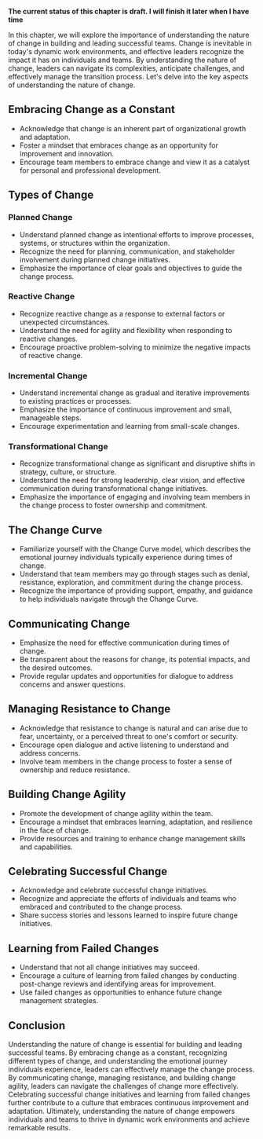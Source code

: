 **The current status of this chapter is draft. I will finish it later when I have time**

In this chapter, we will explore the importance of understanding the nature of change in building and leading successful teams. Change is inevitable in today's dynamic work environments, and effective leaders recognize the impact it has on individuals and teams. By understanding the nature of change, leaders can navigate its complexities, anticipate challenges, and effectively manage the transition process. Let's delve into the key aspects of understanding the nature of change.

Embracing Change as a Constant
------------------------------

* Acknowledge that change is an inherent part of organizational growth and adaptation.
* Foster a mindset that embraces change as an opportunity for improvement and innovation.
* Encourage team members to embrace change and view it as a catalyst for personal and professional development.

Types of Change
---------------

### Planned Change

* Understand planned change as intentional efforts to improve processes, systems, or structures within the organization.
* Recognize the need for planning, communication, and stakeholder involvement during planned change initiatives.
* Emphasize the importance of clear goals and objectives to guide the change process.

### Reactive Change

* Recognize reactive change as a response to external factors or unexpected circumstances.
* Understand the need for agility and flexibility when responding to reactive changes.
* Encourage proactive problem-solving to minimize the negative impacts of reactive change.

### Incremental Change

* Understand incremental change as gradual and iterative improvements to existing practices or processes.
* Emphasize the importance of continuous improvement and small, manageable steps.
* Encourage experimentation and learning from small-scale changes.

### Transformational Change

* Recognize transformational change as significant and disruptive shifts in strategy, culture, or structure.
* Understand the need for strong leadership, clear vision, and effective communication during transformational change initiatives.
* Emphasize the importance of engaging and involving team members in the change process to foster ownership and commitment.

The Change Curve
----------------

* Familiarize yourself with the Change Curve model, which describes the emotional journey individuals typically experience during times of change.
* Understand that team members may go through stages such as denial, resistance, exploration, and commitment during the change process.
* Recognize the importance of providing support, empathy, and guidance to help individuals navigate through the Change Curve.

Communicating Change
--------------------

* Emphasize the need for effective communication during times of change.
* Be transparent about the reasons for change, its potential impacts, and the desired outcomes.
* Provide regular updates and opportunities for dialogue to address concerns and answer questions.

Managing Resistance to Change
-----------------------------

* Acknowledge that resistance to change is natural and can arise due to fear, uncertainty, or a perceived threat to one's comfort or security.
* Encourage open dialogue and active listening to understand and address concerns.
* Involve team members in the change process to foster a sense of ownership and reduce resistance.

Building Change Agility
-----------------------

* Promote the development of change agility within the team.
* Encourage a mindset that embraces learning, adaptation, and resilience in the face of change.
* Provide resources and training to enhance change management skills and capabilities.

Celebrating Successful Change
-----------------------------

* Acknowledge and celebrate successful change initiatives.
* Recognize and appreciate the efforts of individuals and teams who embraced and contributed to the change process.
* Share success stories and lessons learned to inspire future change initiatives.

Learning from Failed Changes
----------------------------

* Understand that not all change initiatives may succeed.
* Encourage a culture of learning from failed changes by conducting post-change reviews and identifying areas for improvement.
* Use failed changes as opportunities to enhance future change management strategies.

Conclusion
----------

Understanding the nature of change is essential for building and leading successful teams. By embracing change as a constant, recognizing different types of change, and understanding the emotional journey individuals experience, leaders can effectively manage the change process. By communicating change, managing resistance, and building change agility, leaders can navigate the challenges of change more effectively. Celebrating successful change initiatives and learning from failed changes further contribute to a culture that embraces continuous improvement and adaptation. Ultimately, understanding the nature of change empowers individuals and teams to thrive in dynamic work environments and achieve remarkable results.
